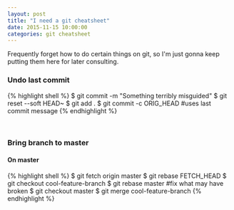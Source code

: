 ```yaml
---
layout: post
title: "I need a git cheatsheet"
date: 2015-11-15 10:00:00
categories: git cheatsheet
---
```


Frequently forget how to do certain things on git, so I'm just gonna keep putting them here for later consulting.

### Undo last commit

{% highlight shell %}
$ git commit -m "Something terribly misguided"
$ git reset --soft HEAD~
$ git add .
$ git commit -c ORIG_HEAD #uses last commit message
{% endhighlight %}

<br />


### Bring branch to master

#### On master

{% highlight shell %}
$ git fetch origin master
$ git rebase FETCH_HEAD
$ git checkout cool-feature-branch
$ git rebase master
#fix what may have broken
$ git checkout master
$ git merge cool-feature-branch
{% endhighlight %}
